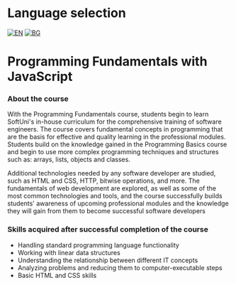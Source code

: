 # Language selection

[![EN](https://img.shields.io/badge/LANG-EN-blue.svg)](https://github.com/Ivan-Plamenov/MyCourses/blob/main/JS_Web_Developer/02_Programming_Fundamentals/README.md)
[![BG](https://img.shields.io/badge/LANG-BG-red.svg)](https://github.com/Ivan-Plamenov/MyCourses/blob/main/JS_Web_Developer/02_Programming_Fundamentals/README.bg.md)

# Programming Fundamentals with JavaScript

### About the course

With the Programming Fundamentals course, students begin to learn SoftUni's in-house curriculum for the comprehensive training of software engineers. The course covers fundamental concepts in programming that are the basis for effective and quality learning in the professional modules. Students build on the knowledge gained in the Programming Basics course and begin to use more complex programming techniques and structures such as: arrays, lists, objects and classes.

Additional technologies needed by any software developer are studied, such as HTML and CSS, HTTP, bitwise operations, and more. The fundamentals of web development are explored, as well as some of the most common technologies and tools, and the course successfully builds students' awareness of upcoming professional modules and the knowledge they will gain from them to become successful software developers

### Skills acquired after successful completion of the course

- Handling standard programming language functionality
- Working with linear data structures
- Understanding the relationship between different IT concepts
- Analyzing problems and reducing them to computer-executable steps
- Basic HTML and CSS skills
